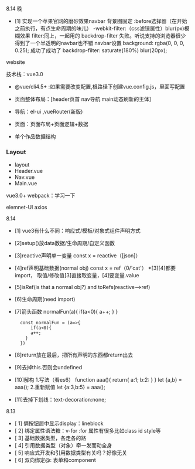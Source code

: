 8.14 晚
- [1] 实现一个苹果官网的磨砂效果navbar
 背景图固定
 :before选择器（在开始之前执行，有点生命周期的味儿）
 -webkit-filter:（css滤镜属性）blur(<number>px)模糊效果
  filter:同上，一起用的
   backdrop-filter
  失败。听说支持的浏览器很少
得到了一个半透明的navbar也不错 navbar设置  background: rgba(0, 0, 0, 0.25);
  成功了成功了
  backdrop-filter: saturate(180%) blur(20px);



website

技术栈：vue3.0
- @vue/cli4.5+ :如果需要改变配置,根路径下创建vue.config.js，里面写配置

- 页面整体布局：[header页首 nav导航 main动态刷新的主体]
- 导航：el-ui ,vueRouter(新版)
- 页面：页面布局+页面逻辑+数据
- 单个作品数据结构

### Layout
 - layout
 - Header.vue 
 - Nav.vue
 - Main.vue

vue3.0+ webpack：学习一下 



elemnet-UI
axios


8.14
- [1] vue3有什么不同：响应式/模板/对象式组件声明方式
- [2]setup()放data数据/生命周期/自定义函数

- [3]reactive声明单一变量 const x = reactive（[json]）
- [4]ref声明基础数据(normal obj) const x = ref（0/'cat'）
*[3][4]都要import，
取值/修改值[3]直接取变量，[4]要变量.value
- [5]isRef(is that a normal obj?) and toRefs(reactive-->ref)
- [6]生命周期(need import)
- [7]箭头函数
        normalFun(a){
          if(a<0){
            a++;
          }
        }

        const normalFun = (a=>{
            if(a<0){
            a++;
          }
        }) 
- [8]return放在最后，把所有声明的东西都return出去
- [9]去掉this.否则会undefined
- [10]解构
    1.写法（看es6）
          function aaa(){
            return{
              a:1;
              b:2:
            }
          }
          let {a,b} = aaa();
    2.重新赋值
         let {a:3,b:5} = aaa();
- [11]去掉下划线：text-decoration:none;

8.13

- [ 1] 俩按钮居中显示display：lineblock
- [ 2] 绑定属性语法糖：v-for  :for
属性有很多比如class id style等
- [ 3] 基础数据类型，各走各的路
- [ 4] 引用数据类型（对象）牵一发而动全身
- [ 5] 响应式开发和引用数据类型有关吗？好像无关
- [ 6] 双向绑定@: 表单和component



